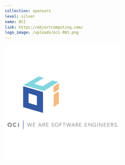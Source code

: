 ```yaml
---
collection: sponsors
level: silver
name: OCI
link: https://objectcomputing.com/
logo_image: /uploads/oci-001.png
---
```



![](/uploads/versions/oci-001---x----360-360x---.png)